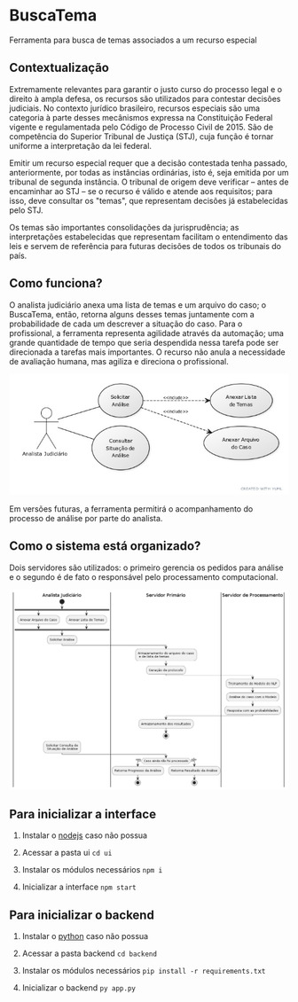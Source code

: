 # BuscaTema
Ferramenta para busca de temas associados a um recurso especial

## Contextualização
Extremamente relevantes para garantir o justo curso do processo legal e o direito à ampla defesa, os recursos são utilizados para contestar decisões judiciais. No contexto jurídico brasileiro, recursos especiais são uma categoria à parte desses mecânismos expressa na Constituição Federal vigente e regulamentada pelo Código de Processo Civil de 2015. São de competência do Superior Tribunal de Justiça (STJ), cuja função é tornar uniforme a interpretação da lei federal.

Emitir um recurso especial requer que a decisão contestada tenha passado, anteriormente, por todas as instâncias ordinárias, isto é, seja emitida por um tribunal de segunda instância. O tribunal de origem deve verificar – antes de encaminhar ao STJ – se o recurso é válido e atende aos requisitos; para isso, deve consultar os "temas", que representam decisões já estabelecidas pelo STJ.

Os temas são importantes consolidações da jurisprudência; as interpretações estabelecidas que representam facilitam o entendimento das leis e servem de referência para futuras decisões de todos os tribunais do país.

## Como funciona?
O analista judiciário anexa uma lista de temas e um arquivo do caso; o BuscaTema, então, retorna alguns desses temas juntamente com a probabilidade de cada um descrever a situação do caso. Para o profissional, a ferramenta representa agilidade através da automação; uma grande quantidade de tempo que seria despendida nessa tarefa pode ser direcionada a tarefas mais importantes. O recurso não anula a necessidade de avaliação humana, mas agiliza e direciona o profissional.

![Diagrama de Casos de Uso da Aplicação](docs/use_case_diagram.jpg)

Em versões futuras, a ferramenta permitirá o acompanhamento do processo de análise por parte do analista.

## Como o sistema está organizado?
Dois servidores são utilizados: o primeiro gerencia os pedidos para análise e o segundo é de fato o responsável pelo processamento computacional.

![Diagrama de Atividades](docs/activity_diagram.png)

## Para inicializar a interface

1. Instalar o [nodejs](https://nodejs.org/en) caso não possua

2. Acessar a pasta ui
   `cd ui`

3. Instalar os módulos necessários `npm i`

4. Inicializar a interface `npm start`

## Para inicializar o backend

1. Instalar o [python](https://www.python.org/) caso não possua

2. Acessar a pasta backend
   `cd backend`

3. Instalar os módulos necessários `pip install -r requirements.txt`

4. Inicializar o backend `py app.py`
